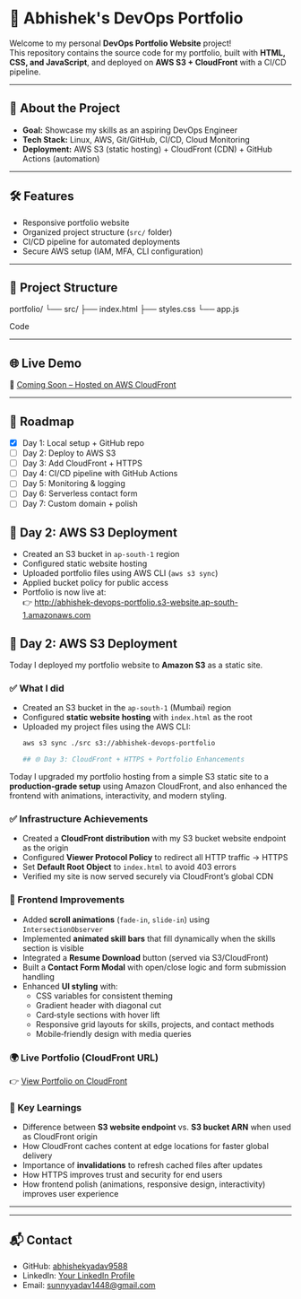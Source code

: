 # 🚀 Abhishek's DevOps Portfolio

Welcome to my personal **DevOps Portfolio Website** project!  
This repository contains the source code for my portfolio, built with **HTML, CSS, and JavaScript**, and deployed on **AWS S3 + CloudFront** with a CI/CD pipeline.

---

## 📌 About the Project
- **Goal:** Showcase my skills as an aspiring DevOps Engineer
- **Tech Stack:** Linux, AWS, Git/GitHub, CI/CD, Cloud Monitoring
- **Deployment:** AWS S3 (static hosting) + CloudFront (CDN) + GitHub Actions (automation)

---

## 🛠️ Features
- Responsive portfolio website
- Organized project structure (`src/` folder)
- CI/CD pipeline for automated deployments
- Secure AWS setup (IAM, MFA, CLI configuration)

---

## 📂 Project Structure
portfolio/
└── src/ 
     ├── index.html 
     ├── styles.css 
     └── app.js

Code 

---

## 🌐 Live Demo
🔗 [Coming Soon – Hosted on AWS CloudFront](#)

---

## 📖 Roadmap
- [x] Day 1: Local setup + GitHub repo
- [ ] Day 2: Deploy to AWS S3
- [ ] Day 3: Add CloudFront + HTTPS
- [ ] Day 4: CI/CD pipeline with GitHub Actions
- [ ] Day 5: Monitoring & logging
- [ ] Day 6: Serverless contact form
- [ ] Day 7: Custom domain + polish

## 🚀 Day 2: AWS S3 Deployment

- Created an S3 bucket in `ap-south-1` region
- Configured static website hosting
- Uploaded portfolio files using AWS CLI (`aws s3 sync`)
- Applied bucket policy for public access
- Portfolio is now live at:  
  👉 http://abhishek-devops-portfolio.s3-website.ap-south-1.amazonaws.com
## 🚀 Day 2: AWS S3 Deployment

Today I deployed my portfolio website to **Amazon S3** as a static site.

### ✅ What I did
- Created an S3 bucket in the `ap-south-1` (Mumbai) region
- Configured **static website hosting** with `index.html` as the root
- Uploaded my project files using the AWS CLI:
  ```bash
  aws s3 sync ./src s3://abhishek-devops-portfolio

  ## 🌐 Day 3: CloudFront + HTTPS + Portfolio Enhancements

Today I upgraded my portfolio hosting from a simple S3 static site to a **production‑grade setup** using Amazon CloudFront, and also enhanced the frontend with animations, interactivity, and modern styling.

### ✅ Infrastructure Achievements
- Created a **CloudFront distribution** with my S3 bucket website endpoint as the origin
- Configured **Viewer Protocol Policy** to redirect all HTTP traffic → HTTPS
- Set **Default Root Object** to `index.html` to avoid 403 errors
- Verified my site is now served securely via CloudFront’s global CDN

### 🎨 Frontend Improvements
- Added **scroll animations** (`fade-in`, `slide-in`) using `IntersectionObserver`
- Implemented **animated skill bars** that fill dynamically when the skills section is visible
- Integrated a **Resume Download** button (served via S3/CloudFront)
- Built a **Contact Form Modal** with open/close logic and form submission handling
- Enhanced **UI styling** with:
  - CSS variables for consistent theming
  - Gradient header with diagonal cut
  - Card‑style sections with hover lift
  - Responsive grid layouts for skills, projects, and contact methods
  - Mobile‑friendly design with media queries

### 🌍 Live Portfolio (CloudFront URL)
👉 [View Portfolio on CloudFront](d54pb8ojgnvs2.cloudfront.net)  

### 📖 Key Learnings
- Difference between **S3 website endpoint** vs. **S3 bucket ARN** when used as CloudFront origin
- How CloudFront caches content at edge locations for faster global delivery
- Importance of **invalidations** to refresh cached files after updates
- How HTTPS improves trust and security for end users
- How frontend polish (animations, responsive design, interactivity) improves user experience

---



---

## 📬 Contact
- GitHub: [abhishekyadav9588](https://github.com/abhishekyadav9588)
- LinkedIn: [Your LinkedIn Profile](#)
- Email: sunnyyadav1448@gmail.com

